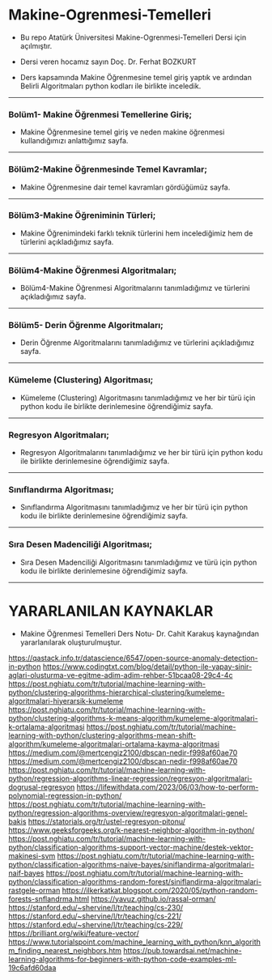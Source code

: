 # Makine-Ogrenmesi-Temelleri 

- Bu repo Atatürk Üniversitesi Makine-Ogrenmesi-Temelleri Dersi için açılmıştır. 

- Dersi veren hocamız sayın Doç. Dr. Ferhat BOZKURT

- Ders kapsamında Makine Öğrenmesine temel giriş yaptık ve ardından Belirli Algoritmaları python kodları ile birlikte inceledik.

------------------------------------------------------------------------------------------
### Bolüm1- Makine Öğrenmesi Temellerine Giriş;
- Makine Öğrenmesine temel giriş ve neden makine öğrenmesi kullandığımızı anlattığımız sayfa.
------------------------------------------------------------------------------------------
### Bölüm2-Makine Öğrenmesinde Temel Kavramlar;
- Makine Öğrenmesine dair temel kavramları gördüğümüz sayfa.
------------------------------------------------------------------------------------------
### Bölüm3-Makine Öğreniminin Türleri;
- Makine Öğrenimindeki farklı teknik türlerini hem incelediğimiz hem de türlerini açıkladığımız sayfa.
------------------------------------------------------------------------------------------
### Bölüm4-Makine Öğrenmesi Algoritmaları;
- Bölüm4-Makine Öğrenmesi Algoritmalarını tanımladığımız ve türlerini açıkladığımız sayfa.
------------------------------------------------------------------------------------------
### Bölüm5- Derin Öğrenme Algoritmaları;
- Derin Öğrenme Algoritmalarını tanımladığımız ve türlerini açıkladığımız sayfa.
------------------------------------------------------------------------------------------
### Kümeleme (Clustering) Algoritması;
- Kümeleme (Clustering) Algoritmasını tanımladığımız ve her bir türü için python kodu ile birlikte derinlemesine öğrendiğimiz sayfa.
------------------------------------------------------------------------------------------
### Regresyon Algoritmaları;
- Regresyon Algoritmalarını tanımladığımız ve her bir türü için python kodu ile birlikte derinlemesine öğrendiğimiz sayfa.
------------------------------------------------------------------------------------------
### Sınıflandırma Algoritması;
- Sınıflandırma Algoritmasını tanımladığımız ve her bir türü için python kodu ile birlikte derinlemesine öğrendiğimiz sayfa.
------------------------------------------------------------------------------------------
### Sıra Desen Madenciliği Algoritması;
- Sıra Desen Madenciliği Algoritmasını tanımladığımız ve türü için python kodu ile birlikte derinlemesine öğrendiğimiz sayfa.

------------------------------------------------------------------------------------------
# YARARLANILAN KAYNAKLAR 

- Makine Öğrenmesi Temelleri Ders Notu- Dr. Cahit Karakuş kaynağından yararlanılarak oluşturulmuştur.

https://qastack.info.tr/datascience/6547/open-source-anomaly-detection-in-python
https://www.codingtxt.com/blog/detail/python-ile-yapay-sinir-aglari-olusturma-ve-egitme-adim-adim-rehber-51bcaa08-29c4-4c
https://post.nghiatu.com/tr/tutorial/machine-learning-with-python/clustering-algorithms-hierarchical-clustering/kumeleme-algoritmalari-hiyerarsik-kumeleme
https://post.nghiatu.com/tr/tutorial/machine-learning-with-python/clustering-algorithms-k-means-algorithm/kumeleme-algoritmalari-k-ortalama-algoritmasi
https://post.nghiatu.com/tr/tutorial/machine-learning-with-python/clustering-algorithms-mean-shift-algorithm/kumeleme-algoritmalari-ortalama-kayma-algoritmasi
https://medium.com/@mertcengiz2100/dbscan-nedir-f998af60ae70
https://medium.com/@mertcengiz2100/dbscan-nedir-f998af60ae70
https://post.nghiatu.com/tr/tutorial/machine-learning-with-python/regression-algorithms-linear-regression/regresyon-algoritmalari-dogrusal-regresyon
https://lifewithdata.com/2023/06/03/how-to-perform-polynomial-regression-in-python/
https://post.nghiatu.com/tr/tutorial/machine-learning-with-python/regression-algorithms-overview/regresyon-algoritmalari-genel-bakis
https://statorials.org/tr/ustel-regresyon-pitonu/
https://www.geeksforgeeks.org/k-nearest-neighbor-algorithm-in-python/
https://post.nghiatu.com/tr/tutorial/machine-learning-with-python/classification-algorithms-support-vector-machine/destek-vektor-makinesi-svm
https://post.nghiatu.com/tr/tutorial/machine-learning-with-python/classification-algorithms-naive-bayes/siniflandirma-algoritmalari-naif-bayes
https://post.nghiatu.com/tr/tutorial/machine-learning-with-python/classification-algorithms-random-forest/siniflandirma-algoritmalari-rastgele-orman
https://ilkerkatkat.blogspot.com/2020/05/python-random-forests-snflandrma.html
https://yavuz.github.io/rassal-orman/
https://stanford.edu/~shervine/l/tr/teaching/cs-230/
https://stanford.edu/~shervine/l/tr/teaching/cs-221/
https://stanford.edu/~shervine/l/tr/teaching/cs-229/
https://brilliant.org/wiki/feature-vector/
https://www.tutorialspoint.com/machine_learning_with_python/knn_algorithm_finding_nearest_neighbors.htm
https://pub.towardsai.net/machine-learning-algorithms-for-beginners-with-python-code-examples-ml-19c6afd60daa


